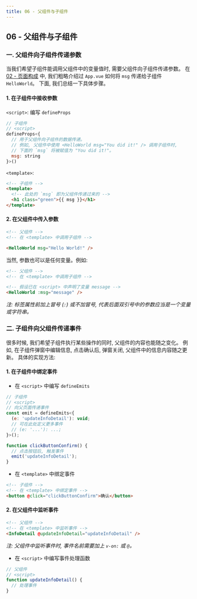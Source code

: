 ```yaml
---
title: 06 - 父组件与子组件
---
```

## 06 - 父组件与子组件
### 一. 父组件向子组件传递参数
当我们希望子组件能调用父组件中的变量值时, 需要父组件向子组件传递参数。
在 [02 - 页面构成]() 中, 我们粗略介绍过 `App.vue` 如何将 `msg` 传递给子组件 `HelloWorld`。
下面, 我们总结一下具体步骤。
#### 1. 在子组件中接收参数
`<script>`: 编写 `defineProps`
```js
// 子组件
// <script>
defineProps<{ 
  // 用于父组件向子组件的数据传递。
  // 例如, 父组件中使用 <HelloWorld msg="You did it!" /> 调用子组件时, 
  // 下面的 `msg` 将被赋值为 "You did it!"。
  msg: string
}>()
```
`<template>`:
```html
<!-- 子组件 -->
<template>
  <!-- 此处的 `msg` 即为父组件传递过来的 -->
  <h1 class="green">{{ msg }}</h1>  
</template>
```

#### 2. 在父组件中传入参数
```html
<!-- 父组件 -->
<!-- 在 <template> 中调用子组件 -->

<HelloWorld msg="Hello World!" />
```
当然, 参数也可以是任何变量。例如:
```html
<!-- 父组件 -->
<!-- 在 <template> 中调用子组件 -->

<!-- 假设已在 <script> 中声明了变量 message -->
<HelloWorld :msg="message" />
```
*注: 标签属性前加上冒号 (`:`) 或不加冒号, 代表后面双引号中的参数应当是一个变量或字符串。*

### 二. 子组件向父组件传递事件

很多时候, 我们希望子组件执行某些操作的同时, 父组件的内容也能随之变化。
例如, 在子组件弹窗中编辑信息, 点击确认后, 弹窗关闭, 父组件中的信息内容随之更新。
具体的实现方法: 
#### 1. 在子组件中绑定事件
- 在 `<script>` 中编写 `defineEmits`
```js
// 子组件
// <script>
// 向父页面传递事件
const emit = defineEmits<{
  (e: 'updateInfoDetail'): void;
  // 可在此处定义更多事件
  // (e: '...'): ...;
}>();

function clickButtonConfirm() {
  // 点击按钮后, 触发事件
  emit('updateInfoDetail');
}
```

- 在 `<template>` 中绑定事件
```html
<!-- 子组件 -->
<!-- 在 <template> 中绑定事件 -->
<button @click="clickButtonConfirm">确认</button>
```

#### 2. 在父组件中监听事件
```html
<!-- 父组件 -->
<!-- 在 <template> 中监听事件 -->
<InfoDetail @updateInfoDetail="updateInfoDetail" />
```
*注: 父组件中监听事件时, 事件名前需要加上 `v-on:` 或 `@`。*
- 在 `<script>` 中编写事件处理函数
```js
// 父组件
// <script>
function updateInfoDetail() {
  // 处理事件
}
```